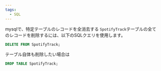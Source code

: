 ```yaml
---
tags:
  - SQL
---
```


mysqlで、特定テーブルのレコードを全消去する
`SpotifyTrack`テーブルの全てのレコードを削除するには、以下のSQLクエリを使用します。
```sql
DELETE FROM SpotifyTrack;
```

テーブル自体も削除したい場合は
```sql
DROP TABLE SpotifyTrack;
```